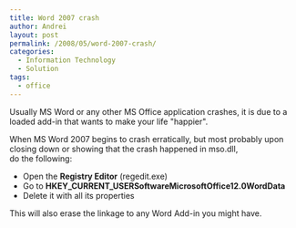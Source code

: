 ```yaml
---
title: Word 2007 crash
author: Andrei
layout: post
permalink: /2008/05/word-2007-crash/
categories:
  - Information Technology
  - Solution
tags:
  - office
---
```

Usually MS Word or any other MS Office application crashes, it is due to a loaded add-in that wants to make your life "happier".

When MS Word 2007 begins to crash erratically, but most probably upon closing down or showing that the crash happened in mso.dll,  
do the following:

*   Open the **Registry Editor** (regedit.exe)
*   Go to **HKEY\_CURRENT\_USERSoftwareMicrosoftOffice12.0WordData**
*   Delete it with all its properties

This will also erase the linkage to any Word Add-in you might have.